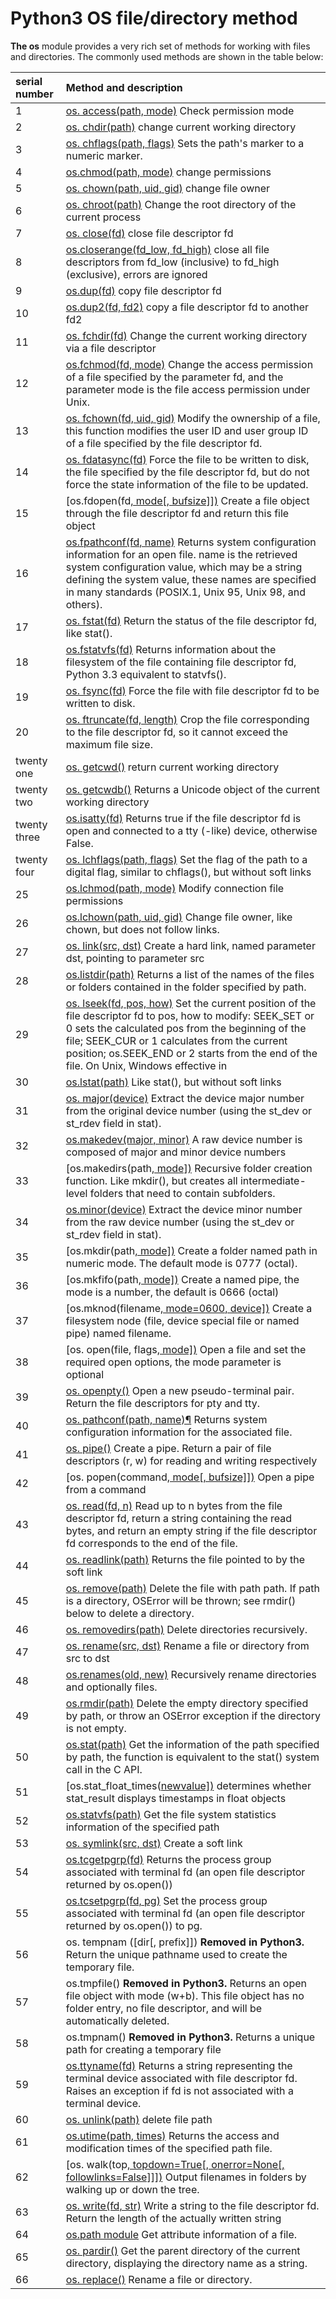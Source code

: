 # Python3 OS file/directory method

**The os** module provides a very rich set of methods for working with files and directories. The commonly used methods are shown in the table below:

| serial number | Method and description                                       |
| :------------ | :----------------------------------------------------------- |
| 1             | [os. access(path, mode)](https://www.runoob.com/python3/python3-os-access.html) Check permission mode |
| 2             | [os. chdir(path)](https://www.runoob.com/python3/python3-os-chdir.html) change current working directory |
| 3             | [os. chflags(path, flags)](https://www.runoob.com/python3/python3-os-chflags.html) Sets the path's marker to a numeric marker. |
| 4             | [os.chmod(path, mode)](https://www.runoob.com/python3/python3-os-chmod.html) change permissions |
| 5             | [os. chown(path, uid, gid)](https://www.runoob.com/python3/python3-os-chown.html) change file owner |
| 6             | [os. chroot(path)](https://www.runoob.com/python3/python3-os-chroot.html) Change the root directory of the current process |
| 7             | [os. close(fd)](https://www.runoob.com/python3/python3-os-close.html) close file descriptor fd |
| 8             | [os.closerange(fd_low, fd_high)](https://www.runoob.com/python3/python3-os-closerange.html) close all file descriptors from fd_low (inclusive) to fd_high (exclusive), errors are ignored |
| 9             | [os.dup(fd)](https://www.runoob.com/python3/python3-os-dup.html) copy file descriptor fd |
| 10            | [os.dup2(fd, fd2)](https://www.runoob.com/python3/python3-os-dup2.html) copy a file descriptor fd to another fd2 |
| 11            | [os. fchdir(fd)](https://www.runoob.com/python3/python3-os-fchdir.html) Change the current working directory via a file descriptor |
| 12            | [os.fchmod(fd, mode)](https://www.runoob.com/python3/python3-os-fchmod.html) Change the access permission of a file specified by the parameter fd, and the parameter mode is the file access permission under Unix. |
| 13            | [os. fchown(fd, uid, gid)](https://www.runoob.com/python3/python3-os-fchown.html) Modify the ownership of a file, this function modifies the user ID and user group ID of a file specified by the file descriptor fd. |
| 14            | [os. fdatasync(fd)](https://www.runoob.com/python3/python3-os-fdatasync.html) Force the file to be written to disk, the file specified by the file descriptor fd, but do not force the state information of the file to be updated. |
| 15            | [os.fdopen(fd[, mode[, bufsize\]])](https://www.runoob.com/python3/python3-os-fdopen.html) Create a file object through the file descriptor fd and return this file object |
| 16            | [os.fpathconf(fd, name)](https://www.runoob.com/python3/python3-os-fpathconf.html) Returns system configuration information for an open file. name is the retrieved system configuration value, which may be a string defining the system value, these names are specified in many standards (POSIX.1, Unix 95, Unix 98, and others). |
| 17            | [os. fstat(fd)](https://www.runoob.com/python3/python3-os-fstat.html) Return the status of the file descriptor fd, like stat(). |
| 18            | [os.fstatvfs(fd)](https://www.runoob.com/python3/python3-os-fstatvfs.html) Returns information about the filesystem of the file containing file descriptor fd, Python 3.3 equivalent to statvfs(). |
| 19            | [os. fsync(fd)](https://www.runoob.com/python3/python3-os-fsync.html) Force the file with file descriptor fd to be written to disk. |
| 20            | [os. ftruncate(fd, length)](https://www.runoob.com/python3/python3-os-ftruncate.html) Crop the file corresponding to the file descriptor fd, so it cannot exceed the maximum file size. |
| twenty one    | [os. getcwd()](https://www.runoob.com/python3/python3-os-getcwd.html) return current working directory |
| twenty two    | [os. getcwdb()](https://www.runoob.com/python3/python3-os-getcwdb.html) Returns a Unicode object of the current working directory |
| twenty three  | [os.isatty(fd)](https://www.runoob.com/python3/python3-os-isatty.html) Returns true if the file descriptor fd is open and connected to a tty (-like) device, otherwise False. |
| twenty four   | [os. lchflags(path, flags)](https://www.runoob.com/python3/python3-os-lchflags.html) Set the flag of the path to a digital flag, similar to chflags(), but without soft links |
| 25            | [os.lchmod(path, mode)](https://www.runoob.com/python3/python3-os-lchmod.html) Modify connection file permissions |
| 26            | [os.lchown(path, uid, gid)](https://www.runoob.com/python3/python3-os-lchown.html) Change file owner, like chown, but does not follow links. |
| 27            | [os. link(src, dst)](https://www.runoob.com/python3/python3-os-link.html) Create a hard link, named parameter dst, pointing to parameter src |
| 28            | [os.listdir(path)](https://www.runoob.com/python3/python3-os-listdir.html) Returns a list of the names of the files or folders contained in the folder specified by path. |
| 29            | [os. lseek(fd, pos, how)](https://www.runoob.com/python3/python3-os-lseek.html) Set the current position of the file descriptor fd to pos, how to modify: SEEK_SET or 0 sets the calculated pos from the beginning of the file; SEEK_CUR or 1 calculates from the current position; os.SEEK_END or 2 starts from the end of the file. On Unix, Windows effective in |
| 30            | [os.lstat(path)](https://www.runoob.com/python3/python3-os-lstat.html) Like stat(), but without soft links |
| 31            | [os. major(device)](https://www.runoob.com/python3/python3-os-major.html) Extract the device major number from the original device number (using the st_dev or st_rdev field in stat). |
| 32            | [os.makedev(major, minor)](https://www.runoob.com/python3/python3-os-makedev.html) A raw device number is composed of major and minor device numbers |
| 33            | [os.makedirs(path[, mode\])](https://www.runoob.com/python3/python3-os-makedirs.html) Recursive folder creation function. Like mkdir(), but creates all intermediate-level folders that need to contain subfolders. |
| 34            | [os.minor(device)](https://www.runoob.com/python3/python3-os-minor.html) Extract the device minor number from the raw device number (using the st_dev or st_rdev field in stat). |
| 35            | [os.mkdir(path[, mode\])](https://www.runoob.com/python3/python3-os-mkdir.html) Create a folder named path in numeric mode. The default mode is 0777 (octal). |
| 36            | [os.mkfifo(path[, mode\])](https://www.runoob.com/python3/python3-os-mkfifo.html) Create a named pipe, the mode is a number, the default is 0666 (octal) |
| 37            | [os.mknod(filename[, mode=0600, device\])](https://www.runoob.com/python3/python3-os-mknod.html) Create a filesystem node (file, device special file or named pipe) named filename. |
| 38            | [os. open(file, flags[, mode\])](https://www.runoob.com/python3/python3-os-open.html) Open a file and set the required open options, the mode parameter is optional |
| 39            | [os. openpty()](https://www.runoob.com/python3/python3-os-openpty.html) Open a new pseudo-terminal pair. Return the file descriptors for pty and tty. |
| 40            | [os. pathconf(path, name)¶](https://www.runoob.com/python3/python3-os-pathconf.html) Returns system configuration information for the associated file. |
| 41            | [os. pipe()](https://www.runoob.com/python3/python3-os-pipe.html) Create a pipe. Return a pair of file descriptors (r, w) for reading and writing respectively |
| 42            | [os. popen(command[, mode[, bufsize\]])](https://www.runoob.com/python3/python3-os-popen.html) Open a pipe from a command |
| 43            | [os. read(fd, n)](https://www.runoob.com/python3/python3-os-read.html) Read up to n bytes from the file descriptor fd, return a string containing the read bytes, and return an empty string if the file descriptor fd corresponds to the end of the file. |
| 44            | [os. readlink(path)](https://www.runoob.com/python3/python3-os-readlink.html) Returns the file pointed to by the soft link |
| 45            | [os. remove(path)](https://www.runoob.com/python3/python3-os-remove.html) Delete the file with path path. If path is a directory, OSError will be thrown; see rmdir() below to delete a directory. |
| 46            | [os. removedirs(path)](https://www.runoob.com/python3/python3-os-removedirs.html) Delete directories recursively. |
| 47            | [os. rename(src, dst)](https://www.runoob.com/python3/python3-os-rename.html) Rename a file or directory from src to dst |
| 48            | [os.renames(old, new)](https://www.runoob.com/python3/python3-os-renames.html) Recursively rename directories and optionally files. |
| 49            | [os.rmdir(path)](https://www.runoob.com/python3/python3-os-rmdir.html) Delete the empty directory specified by path, or throw an OSError exception if the directory is not empty. |
| 50            | [os.stat(path)](https://www.runoob.com/python3/python3-os-stat.html) Get the information of the path specified by path, the function is equivalent to the stat() system call in the C API. |
| 51            | [os.stat_float_times([newvalue\])](https://www.runoob.com/python3/python3-os-stat_float_times.html) determines whether stat_result displays timestamps in float objects |
| 52            | [os.statvfs(path)](https://www.runoob.com/python3/python3-os-statvfs.html) Get the file system statistics information of the specified path |
| 53            | [os. symlink(src, dst)](https://www.runoob.com/python3/python3-os-symlink.html) Create a soft link |
| 54            | [os.tcgetpgrp(fd)](https://www.runoob.com/python3/python3-os-tcgetpgrp.html) Returns the process group associated with terminal fd (an open file descriptor returned by os.open()) |
| 55            | [os.tcsetpgrp(fd, pg)](https://www.runoob.com/python3/python3-os-tcsetpgrp.html) Set the process group associated with terminal fd (an open file descriptor returned by os.open()) to pg. |
| 56            | os. tempnam ([dir[, prefix]]) **Removed in Python3.** Return the unique pathname used to create the temporary file. |
| 57            | os.tmpfile() **Removed in Python3.** Returns an open file object with mode (w+b). This file object has no folder entry, no file descriptor, and will be automatically deleted. |
| 58            | os.tmpnam() **Removed in Python3.** Returns a unique path for creating a temporary file |
| 59            | [os.ttyname(fd)](https://www.runoob.com/python3/python3-os-ttyname.html) Returns a string representing the terminal device associated with file descriptor fd. Raises an exception if fd is not associated with a terminal device. |
| 60            | [os. unlink(path)](https://www.runoob.com/python3/python3-os-unlink.html) delete file path |
| 61            | [os.utime(path, times)](https://www.runoob.com/python3/python3-os-utime.html) Returns the access and modification times of the specified path file. |
| 62            | [os. walk(top[, topdown=True[, onerror=None[, followlinks=False\]]])](https://www.runoob.com/python3/python3-os-walk.html) Output filenames in folders by walking up or down the tree. |
| 63            | [os. write(fd, str)](https://www.runoob.com/python3/python3-os-write.html) Write a string to the file descriptor fd. Return the length of the actually written string |
| 64            | [os.path module](https://www.runoob.com/python3/python3-os-path.html) Get attribute information of a file. |
| 65            | [os. pardir()](https://www.runoob.com/python3/python3-os-pardir.html) Get the parent directory of the current directory, displaying the directory name as a string. |
| 66            | [os. replace()](https://www.runoob.com/python3/python3-os-replace.html) Rename a file or directory. |